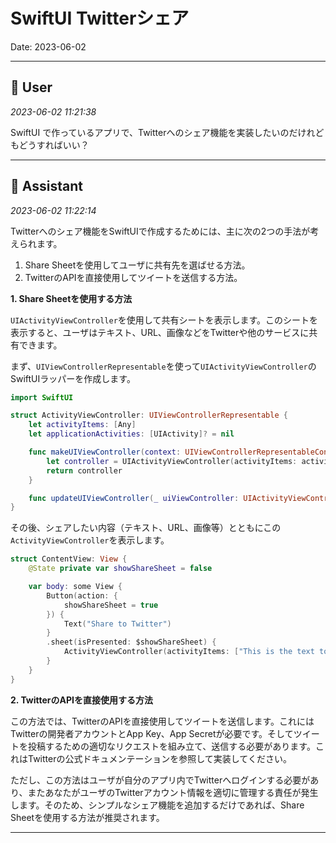 # SwiftUI Twitterシェア

Date: 2023-06-02

---

## 👤 User
*2023-06-02 11:21:38*

SwiftUI で作っているアプリで、Twitterへのシェア機能を実装したいのだけれどもどうすればいい？

---

## 🤖 Assistant
*2023-06-02 11:22:14*

Twitterへのシェア機能をSwiftUIで作成するためには、主に次の2つの手法が考えられます。

1. Share Sheetを使用してユーザに共有先を選ばせる方法。
2. TwitterのAPIを直接使用してツイートを送信する方法。

**1. Share Sheetを使用する方法**

`UIActivityViewController`を使用して共有シートを表示します。このシートを表示すると、ユーザはテキスト、URL、画像などをTwitterや他のサービスに共有できます。

まず、`UIViewControllerRepresentable`を使って`UIActivityViewController`のSwiftUIラッパーを作成します。

```swift
import SwiftUI

struct ActivityViewController: UIViewControllerRepresentable {
    let activityItems: [Any]
    let applicationActivities: [UIActivity]? = nil

    func makeUIViewController(context: UIViewControllerRepresentableContext<ActivityViewController>) -> UIActivityViewController {
        let controller = UIActivityViewController(activityItems: activityItems, applicationActivities: applicationActivities)
        return controller
    }

    func updateUIViewController(_ uiViewController: UIActivityViewController, context: UIViewControllerRepresentableContext<ActivityViewController>) {}
}
```

その後、シェアしたい内容（テキスト、URL、画像等）とともにこの`ActivityViewController`を表示します。

```swift
struct ContentView: View {
    @State private var showShareSheet = false

    var body: some View {
        Button(action: {
            showShareSheet = true
        }) {
            Text("Share to Twitter")
        }
        .sheet(isPresented: $showShareSheet) {
            ActivityViewController(activityItems: ["This is the text to share."])
        }
    }
}
```

**2. TwitterのAPIを直接使用する方法**

この方法では、TwitterのAPIを直接使用してツイートを送信します。これにはTwitterの開発者アカウントとApp Key、App Secretが必要です。そしてツイートを投稿するための適切なリクエストを組み立て、送信する必要があります。これはTwitterの公式ドキュメンテーションを参照して実装してください。

ただし、この方法はユーザが自分のアプリ内でTwitterへログインする必要があり、またあなたがユーザのTwitterアカウント情報を適切に管理する責任が発生します。そのため、シンプルなシェア機能を追加するだけであれば、Share Sheetを使用する方法が推奨されます。

---
